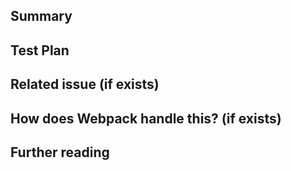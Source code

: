 ## Summary

<!-- Explain the **motivation** for making this change. What existing problem does the pull request solve? -->

## Test Plan

<!-- Demonstrate the code is solid. Example: The exact commands you ran and their output. -->

## Related issue (if exists)

## How does Webpack handle this? (if exists)

<!-- How does webpack handle this feature? If webpack has its original implementation, the implementor should paste the related information abount the implementation(permanent link should be preferred). E.g [NormalModule](https://github.com/webpack/webpack/blob/9fcaa243573005d6fdece9a3f8d89a0e8b399613/lib/NormalModule.js#L220) -->

## Further reading

<!-- Reference that may help understand this pull request -->
